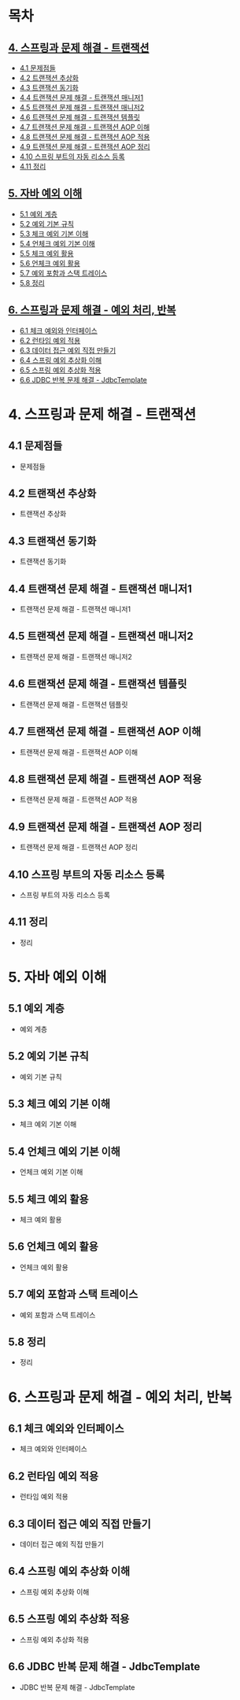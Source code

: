 # 목차

## [4. 스프링과 문제 해결 - 트랜잭션](#4-스프링과-문제-해결---트랜잭션)

- [4.1 문제점들](#41-문제점들)
- [4.2 트랜잭션 추상화](#42-트랜잭션-추상화)
- [4.3 트랜잭션 동기화](#43-트랜잭션-동기화)
- [4.4 트랜잭션 문제 해결 - 트랜잭션 매니저1](#44-트랜잭션-문제-해결---트랜잭션-매니저1)
- [4.5 트랜잭션 문제 해결 - 트랜잭션 매니저2](#45-트랜잭션-문제-해결---트랜잭션-매니저2)
- [4.6 트랜잭션 문제 해결 - 트랜잭션 템플릿](#46-트랜잭션-문제-해결---트랜잭션-템플릿)
- [4.7 트랜잭션 문제 해결 - 트랜잭션 AOP 이해](#47-트랜잭션-문제-해결---트랜잭션-aop-이해)
- [4.8 트랜잭션 문제 해결 - 트랜잭션 AOP 적용](#48-트랜잭션-문제-해결---트랜잭션-aop-적용)
- [4.9 트랜잭션 문제 해결 - 트랜잭션 AOP 정리](#49-트랜잭션-문제-해결---트랜잭션-aop-정리)
- [4.10 스프링 부트의 자동 리소스 등록](#410-스프링-부트의-자동-리소스-등록)
- [4.11 정리](#411-정리)

## [5. 자바 예외 이해](#5-자바-예외-이해)

- [5.1 예외 계층](#51-예외-계층)
- [5.2 예외 기본 규칙](#52-예외-기본-규칙)
- [5.3 체크 예외 기본 이해](#53-체크-예외-기본-이해)
- [5.4 언체크 예외 기본 이해](#54-언체크-예외-기본-이해)
- [5.5 체크 예외 활용](#55-체크-예외-활용)
- [5.6 언체크 예외 활용](#56-언체크-예외-활용)
- [5.7 예외 포함과 스택 트레이스](#57-예외-포함과-스택-트레이스)
- [5.8 정리](#58-정리)

## [6. 스프링과 문제 해결 - 예외 처리, 반복](#6-스프링과-문제-해결---예외-처리-반복)

- [6.1 체크 예외와 인터페이스](#61-체크-예외와-인터페이스)
- [6.2 런타임 예외 적용](#62-런타임-예외-적용)
- [6.3 데이터 접근 예외 직접 만들기](#63-데이터-접근-예외-직접-만들기)
- [6.4 스프링 예외 추상화 이해](#64-스프링-예외-추상화-이해)
- [6.5 스프링 예외 추상화 적용](#65-스프링-예외-추상화-적용)
- [6.6 JDBC 반복 문제 해결 - JdbcTemplate](#66-jdbc-반복-문제-해결---jdbctemplate)

# 4. 스프링과 문제 해결 - 트랜잭션

## 4.1 문제점들

- 문제점들

## 4.2 트랜잭션 추상화

- 트랜잭션 추상화

## 4.3 트랜잭션 동기화

- 트랜잭션 동기화

## 4.4 트랜잭션 문제 해결 - 트랜잭션 매니저1

- 트랜잭션 문제 해결 - 트랜잭션 매니저1

## 4.5 트랜잭션 문제 해결 - 트랜잭션 매니저2

- 트랜잭션 문제 해결 - 트랜잭션 매니저2

## 4.6 트랜잭션 문제 해결 - 트랜잭션 템플릿

- 트랜잭션 문제 해결 - 트랜잭션 템플릿

## 4.7 트랜잭션 문제 해결 - 트랜잭션 AOP 이해

- 트랜잭션 문제 해결 - 트랜잭션 AOP 이해

## 4.8 트랜잭션 문제 해결 - 트랜잭션 AOP 적용

- 트랜잭션 문제 해결 - 트랜잭션 AOP 적용

## 4.9 트랜잭션 문제 해결 - 트랜잭션 AOP 정리

- 트랜잭션 문제 해결 - 트랜잭션 AOP 정리

## 4.10 스프링 부트의 자동 리소스 등록

- 스프링 부트의 자동 리소스 등록

## 4.11 정리

- 정리

# 5. 자바 예외 이해

## 5.1 예외 계층

- 예외 계층

## 5.2 예외 기본 규칙

- 예외 기본 규칙

## 5.3 체크 예외 기본 이해

- 체크 예외 기본 이해

## 5.4 언체크 예외 기본 이해

- 언체크 예외 기본 이해

## 5.5 체크 예외 활용

- 체크 예외 활용

## 5.6 언체크 예외 활용

- 언체크 예외 활용

## 5.7 예외 포함과 스택 트레이스

- 예외 포함과 스택 트레이스

## 5.8 정리

- 정리

# 6. 스프링과 문제 해결 - 예외 처리, 반복

## 6.1 체크 예외와 인터페이스

- 체크 예외와 인터페이스

## 6.2 런타임 예외 적용

- 런타임 예외 적용

## 6.3 데이터 접근 예외 직접 만들기

- 데이터 접근 예외 직접 만들기

## 6.4 스프링 예외 추상화 이해

- 스프링 예외 추상화 이해

## 6.5 스프링 예외 추상화 적용

- 스프링 예외 추상화 적용

## 6.6 JDBC 반복 문제 해결 - JdbcTemplate

- JDBC 반복 문제 해결 - JdbcTemplate
